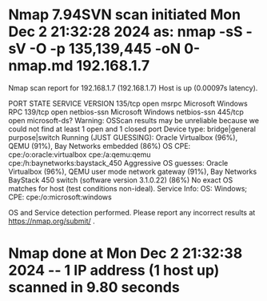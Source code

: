 # Nmap 7.94SVN scan initiated Mon Dec  2 21:32:28 2024 as: nmap -sS -sV -O -p 135,139,445 -oN 0-nmap.md 192.168.1.7
Nmap scan report for 192.168.1.7 (192.168.1.7)
Host is up (0.00097s latency).

PORT    STATE SERVICE       VERSION
135/tcp open  msrpc         Microsoft Windows RPC
139/tcp open  netbios-ssn   Microsoft Windows netbios-ssn
445/tcp open  microsoft-ds?
Warning: OSScan results may be unreliable because we could not find at least 1 open and 1 closed port
Device type: bridge|general purpose|switch
Running (JUST GUESSING): Oracle Virtualbox (96%), QEMU (91%), Bay Networks embedded (86%)
OS CPE: cpe:/o:oracle:virtualbox cpe:/a:qemu:qemu cpe:/h:baynetworks:baystack_450
Aggressive OS guesses: Oracle Virtualbox (96%), QEMU user mode network gateway (91%), Bay Networks BayStack 450 switch (software version 3.1.0.22) (86%)
No exact OS matches for host (test conditions non-ideal).
Service Info: OS: Windows; CPE: cpe:/o:microsoft:windows

OS and Service detection performed. Please report any incorrect results at https://nmap.org/submit/ .
# Nmap done at Mon Dec  2 21:32:38 2024 -- 1 IP address (1 host up) scanned in 9.80 seconds

